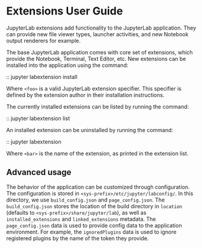 # Extensions User Guide

JupyterLab extensions add functionality to the JupyterLab application.
They can provide new file viewer types, launcher activities, and new Notebook
output renderers for example.

The base JupyterLab application comes with core set of extensions, which 
provide the Notebook, Terminal, Text Editor, etc.  New extensions can be 
installed into the application using the command:

::
 jupyter labextension install <foo>

Where ``<foo>`` is a valid JupyterLab extension specifier.  This specifier
is defined by the extension author in their installation instructions.

The currently installed extensions can be listed by running the command:

::
 jupyter labextension list


An installed extension can be uninstalled by running the command:

::
 jupyter labextension <bar>

Where ``<bar>`` is the name of the extension, as printed in the extension
list.


## Advanced usage
The behavior of the application can be customized through configuration.
The configuration is stored in ``<sys-prefix>/etc/jupyter/labconfig/``.
In this directory, we use ``build_config.json`` and ``page_config.json``.
The ``build_config.json`` stores the location of the build directory in
``location`` (defaults to ``<sys-prefix>/share/jupyter/lab``), as well
as ``installed_extensions`` and ``linked_extensions`` metadata.
The ``page_config.json`` data is used to provide config data to the application
environment.  For example, the `ignoredPlugins` data is used to ignore registered plugins by the name of the token they provide.
